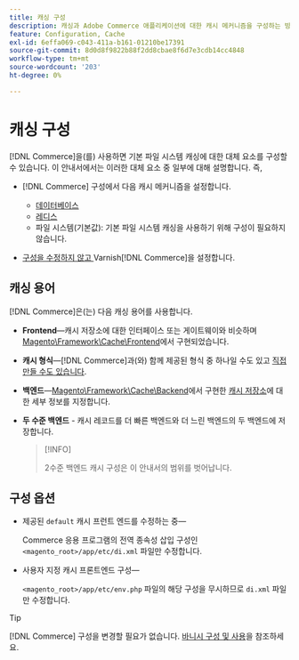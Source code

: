 ```yaml
---
title: 캐싱 구성
description: 캐싱과 Adobe Commerce 애플리케이션에 대한 캐시 메커니즘을 구성하는 방법에 대해 알아봅니다.
feature: Configuration, Cache
exl-id: 6effa069-c043-411a-b161-01210be17391
source-git-commit: 8d0d8f9822b88f2dd8cbae8f6d7e3cdb14cc4848
workflow-type: tm+mt
source-wordcount: '203'
ht-degree: 0%

---
```


# 캐싱 구성

[!DNL Commerce]을(를) 사용하면 기본 파일 시스템 캐싱에 대한 대체 요소를 구성할 수 있습니다. 이 안내서에서는 이러한 대체 요소 중 일부에 대해 설명합니다. 즉,

- [!DNL Commerce] 구성에서 다음 캐시 메커니즘을 설정합니다.

   - [데이터베이스](https://developer.adobe.com/commerce/php/development/cache/partial/database-caching/)
   - [레디스](config-redis.md)
   - 파일 시스템(기본값): 기본 파일 시스템 캐싱을 사용하기 위해 구성이 필요하지 않습니다.

- [ 구성을 수정하지 않고 ](config-varnish.md)Varnish[!DNL Commerce]을 설정합니다.

## 캐싱 용어

[!DNL Commerce]은(는) 다음 캐싱 용어를 사용합니다.

- **Frontend**—캐시 저장소에 대한 인터페이스 또는 게이트웨이와 비슷하며 [Magento\Framework\Cache\Frontend](https://github.com/magento/magento2/tree/2.4/lib/internal/Magento/Framework/Cache/Frontend)에서 구현되었습니다.
- **캐시 형식**—[!DNL Commerce]과(와) 함께 제공된 형식 중 하나일 수도 있고 [직접 만들 수도 있습니다](https://developer.adobe.com/commerce/php/development/cache/partial/cache-type/).
- **백엔드**—[Magento\Framework\Cache\Backend](https://framework.zend.com/manual/1.12/en/zend.cache.backends.html)에서 구현한 [캐시 저장소](https://github.com/magento/magento2/tree/2.4/lib/internal/Magento/Framework/Cache/Backend)에 대한 세부 정보를 지정합니다.
- **두 수준 백엔드** - 캐시 레코드를 더 빠른 백엔드와 더 느린 백엔드의 두 백엔드에 저장합니다.

  >[!INFO]
  >
  >2수준 백엔드 캐시 구성은 이 안내서의 범위를 벗어납니다.

## 구성 옵션

- 제공된 `default` 캐시 프런트 엔드를 수정하는 중—

  Commerce 응용 프로그램의 전역 종속성 삽입 구성인 `<magento_root>/app/etc/di.xml` 파일만 수정합니다.

- 사용자 지정 캐시 프론트엔드 구성—

  `<magento_root>/app/etc/env.php` 파일의 해당 구성을 무시하므로 `di.xml` 파일만 수정합니다.

>[!TIP]
>
>[!DNL Commerce] 구성을 변경할 필요가 없습니다. [바니시 구성 및 사용](config-varnish.md)을 참조하세요.
